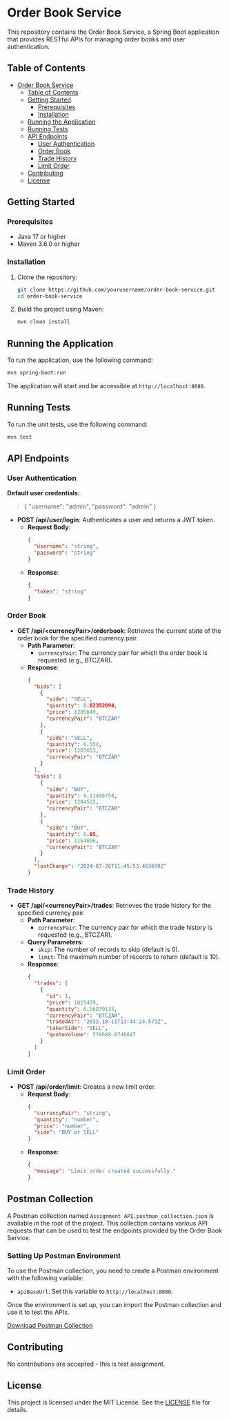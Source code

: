 # Order Book Service

This repository contains the Order Book Service, a Spring Boot application that provides RESTful APIs for managing order books and user authentication.

## Table of Contents

- [Order Book Service](#order-book-service)
    - [Table of Contents](#table-of-contents)
    - [Getting Started](#getting-started)
        - [Prerequisites](#prerequisites)
        - [Installation](#installation)
    - [Running the Application](#running-the-application)
    - [Running Tests](#running-tests)
    - [API Endpoints](#api-endpoints)
        - [User Authentication](#user-authentication)
        - [Order Book](#order-book)
        - [Trade History](#trade-history)
        - [Limit Order](#limit-order)
    - [Contributing](#contributing)
    - [License](#license)

## Getting Started

### Prerequisites

- Java 17 or higher
- Maven 3.6.0 or higher

### Installation

1. Clone the repository:
    ```sh
    git clone https://github.com/yourusername/order-book-service.git
    cd order-book-service
    ```

2. Build the project using Maven:
    ```sh
    mvn clean install
    ```

## Running the Application

To run the application, use the following command:
```sh
mvn spring-boot:run
```

The application will start and be accessible at `http://localhost:8080`.

## Running Tests

To run the unit tests, use the following command:
```sh
mvn test
```

## API Endpoints

### User Authentication
  **Default user credentials:** 
  >{ "username": "admin", "password": "admin" }
- **POST /api/user/login**: Authenticates a user and returns a JWT token.
    - **Request Body**:
      ```json
      {
        "username": "string",
        "password": "string"
      }
      ```
    - **Response**:
      ```json
      {
        "token": "string"
      }
      ```

### Order Book

- **GET /api/\<currencyPair\>/orderbook**: Retrieves the current state of the order book for the specified currency pair.
    - **Path Parameter**:
        - `currencyPair`: The currency pair for which the order book is requested (e.g., BTCZAR).
    - **Response**:
      ```json
      {
        "bids": [
          {
            "side": "SELL",
            "quantity": 0.02352094,
            "price": 1205649,
            "currencyPair": "BTCZAR"
          },
          {
            "side": "SELL",
            "quantity": 0.552,
            "price": 1205653,
            "currencyPair": "BTCZAR"
          }
        ],
        "asks": [
          {
            "side": "BUY",
            "quantity": 0.11498758,
            "price": 1204532,
            "currencyPair": "BTCZAR"
          },
          {
            "side": "BUY",
            "quantity": 0.05,
            "price": 1164656,
            "currencyPair": "BTCZAR"
          }
        ],
        "lastChange": "2024-07-26T11:45:53.463699Z"
      }
      ```

### Trade History

- **GET /api/\<currencyPair\>/trades**: Retrieves the trade history for the specified currency pair.
    - **Path Parameter**:
        - `currencyPair`: The currency pair for which the trade history is requested (e.g., BTCZAR).
    - **Query Parameters**:
        - `skip`: The number of records to skip (default is 0).
        - `limit`: The maximum number of records to return (default is 10).
    - **Response**:
        ```json
        {
          "trades": [
            {
              "id": 1,
              "price": 1015459,
              "quantity": 0.56879135,
              "currencyPair": "BTCZAR",
              "tradedAt": "2022-10-11T13:44:24.571Z",
              "takerSide": "SELL",
              "quoteVolume": 570680.8748647
            }
          ]
        }
        ```

### Limit Order

- **POST /api/order/limit**: Creates a new limit order.
    - **Request Body**:
      ```json
      {
        "currencyPair": "string",
        "quantity": "number",
        "price": "number",
        "side": "BUY or SELL"
      }
      ```
    - **Response**:
      ```json
      {
        "message": "Limit order created successfully."
      }
      ```

## Postman Collection

A Postman collection named `Assignment API.postman_collection.json` is available in the root of the project. This collection contains various API requests that can be used to test the endpoints provided by the Order Book Service.

### Setting Up Postman Environment

To use the Postman collection, you need to create a Postman environment with the following variable:

- `apiBaseUrl`: Set this variable to `http://localhost:8080`.

Once the environment is set up, you can import the Postman collection and use it to test the APIs.

[Download Postman Collection](./Assignment%20API.postman_collection.json)

## Contributing

No contributions are accepted - this is test assignment.

## License

This project is licensed under the MIT License. See the [LICENSE](LICENSE) file for details.